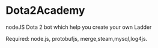# Dota2Academy
nodeJS Dota 2 bot which help you create your own Ladder

Required: node.js, protobufjs, merge,steam,mysql,log4js.